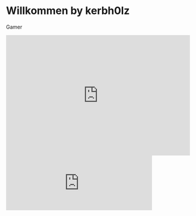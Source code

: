 # Willkommen by kerbh0lz

Gamer

<iframe width="100%" height="330" scrolling="no" frameborder="no" src="https://open.audio/embed.html?&amp;type=artist&amp;id=24913"></iframe>

<iframe title="Pixelfed Post Embed" src="https://pixelfed.de/p/kerbh0lz/872136911469012653/embed?caption=false&likes=false&layout=compact" class="pixelfed__embed" style="max-width: 100%; border: 0" width="400" allowfullscreen="allowfullscreen"></iframe><script async defer src="https://pixelfed.de/embed.js"></script>
